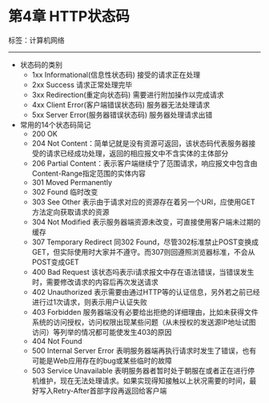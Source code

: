 # 第4章 HTTP状态码

标签：计算机网络

---

- 状态码的类别
	- 1xx Informational(信息性状态码) 接受的请求正在处理
	- 2xx Success 请求正常处理完毕
	- 3xx Redirection(重定向状态码) 需要进行附加操作以完成请求
	- 4xx Client Error(客户端错误状态码) 服务器无法处理请求
	- 5xx Server Error(服务器错误状态码) 服务器处理请求出错
- 常用的14个状态码简记
	- 200 OK
	- 204 Not Content：简单记就是没有资源可返回，该状态码代表服务器接受的请求已经成功处理，返回的相应报文中不含实体的主体部分
	- 206 Partial Content：表示客户端继续宁了范围请求，响应报文中包含由Content-Range指定范围的实体内容
	- 301 Moved Permanently
	- 302 Found 临时改变
	- 303 See Other 表示由于请求对应的资源存在着另一个URI，应使用GET方法定向获取请求的资源
	- 304 Not Modified 表示服务器端资源未改变，可直接使用客户端未过期的缓存
	- 307 Temporary Redirect 同302 Found，尽管302标准禁止POST变换成GET，但实际使用时大家并不遵守。而307则回遵照浏览器标准，不会从POST变成GET
	- 400 Bad Request 该状态吗表示i请求报文中存在语法错误，当错误发生时，需要修改请求的内容后再次发送请求
	- 402 Unauthorized 表示需要由通过HTTP等的认证信息，另外若之前已经进行过1次请求，则表示用户认证失败
	- 403 Forbidden 服务器端没有必要给出拒绝的详细理由，比如未获得文件系统的访问授权，访问权限出现某些问题（从未授权的发送源IP地址试图访问）等列举的情况都可能使发生403的原因
	- 404 Not Found
	- 500 Internal Server Error 表明服务器端再执行请求时发生了错误，也有可能是Web应用存在的bug或某些临时的故障
	- 503 Service Unavailable 表明服务器者暂时处于朝服在或者正在进行停机维护，现在无法处理请求。如果实现得知接触以上状况需要的时间，最好写入Retry-After首部字段再返回给客户端